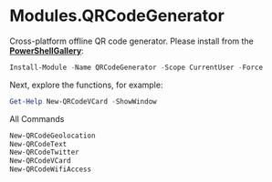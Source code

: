 # Modules.QRCodeGenerator

Cross-platform offline QR code generator. Please install from the [**PowerShellGallery**](https://www.powershellgallery.com/packages/QRCodeGenerator):

```powershell
Install-Module -Name QRCodeGenerator -Scope CurrentUser -Force
```

Next, explore the functions, for example:

```powershell
Get-Help New-QRCodeVCard -ShowWindow
```

All Commands

```powershell
New-QRCodeGeolocation
New-QRCodeText
New-QRCodeTwitter
New-QRCodeVCard
New-QRCodeWifiAccess
```

